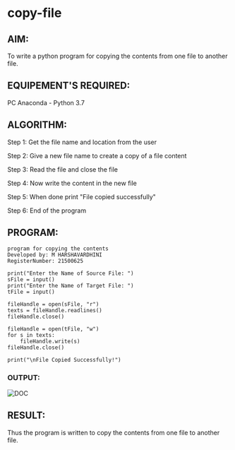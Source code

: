 # copy-file
## AIM:
To write a python program for copying the contents from one file to another file.
## EQUIPEMENT'S REQUIRED: 
PC
Anaconda - Python 3.7
## ALGORITHM: 
Step 1:
Get the file name and location from the user

Step 2:
Give a new file name to create a copy of a file content

Step 3:
Read the file and close the file

Step 4:
Now write the content in the new file

Step 5:
When done print "File copied successfully"

Step 6:
End of the program

## PROGRAM:
```
program for copying the contents
Developed by: M HARSHAVARDHINI
RegisterNumber: 21500625

print("Enter the Name of Source File: ")
sFile = input()
print("Enter the Name of Target File: ")
tFile = input()

fileHandle = open(sFile, "r")
texts = fileHandle.readlines()
fileHandle.close()

fileHandle = open(tFile, "w")
for s in texts:
    fileHandle.write(s)
fileHandle.close()

print("\nFile Copied Successfully!")
```

### OUTPUT:

![DOC](https://user-images.githubusercontent.com/93427208/151499388-c792e69f-74c9-4dd0-93f2-4dcdb00b879c.png)



## RESULT:
Thus the program is written to copy the contents from one file to another file.
